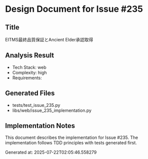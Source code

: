 # Design Document for Issue #235

## Title
EITMS最終品質保証とAncient Elder承認取得

## Analysis Result
- Tech Stack: web
- Complexity: high
- Requirements: 

## Generated Files
- tests/test_issue_235.py
- libs/web/issue_235_implementation.py

## Implementation Notes
This document describes the implementation for Issue #235.
The implementation follows TDD principles with tests generated first.

Generated at: 2025-07-22T02:05:46.558279
